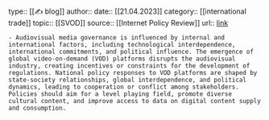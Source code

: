 type:: [[✍️ blog]]
author:: 
date:: [[21.04.2023]]
category:: [[international trade]]
topic:: [[SVOD]]
source:: [[Internet Policy Review]]
url:: [link](https://policyreview.info/articles/news/regulating-netflix-cross-national-momentum/1706)

	- Audiovisual media governance is influenced by internal and international factors, including technological interdependence, international commitments, and political influence. The emergence of global video-on-demand (VOD) platforms disrupts the audiovisual industry, creating incentives or constraints for the development of regulations. National policy responses to VOD platforms are shaped by state-society relationships, global interdependence, and political dynamics, leading to cooperation or conflict among stakeholders. Policies should aim for a level playing field, promote diverse cultural content, and improve access to data on digital content supply and consumption.